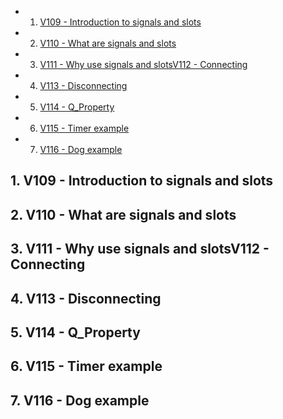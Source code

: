<!-- vscode-markdown-toc -->
* 1. [V109 - Introduction to signals and slots](#V109-Introductiontosignalsandslots)
* 2. [V110 - What are signals and slots](#V110-Whataresignalsandslots)
* 3. [V111 - Why use signals and slotsV112 - Connecting](#V111-WhyusesignalsandslotsV112-Connecting)
* 4. [V113 - Disconnecting](#V113-Disconnecting)
* 5. [V114 - Q_Property](#V114-Q_Property)
* 6. [V115 - Timer example](#V115-Timerexample)
* 7. [V116 - Dog example](#V116-Dogexample)

<!-- vscode-markdown-toc-config
	numbering=true
	autoSave=true
	/vscode-markdown-toc-config -->
<!-- /vscode-markdown-toc -->

##  1. <a name='V109-Introductiontosignalsandslots'></a>V109 - Introduction to signals and slots

##  2. <a name='V110-Whataresignalsandslots'></a>V110 - What are signals and slots

##  3. <a name='V111-WhyusesignalsandslotsV112-Connecting'></a>V111 - Why use signals and slotsV112 - Connecting

##  4. <a name='V113-Disconnecting'></a>V113 - Disconnecting

##  5. <a name='V114-Q_Property'></a>V114 - Q_Property

##  6. <a name='V115-Timerexample'></a>V115 - Timer example

##  7. <a name='V116-Dogexample'></a>V116 - Dog example
